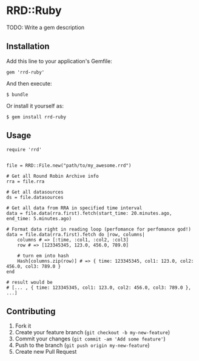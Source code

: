 # RRD::Ruby

TODO: Write a gem description

## Installation

Add this line to your application's Gemfile:

    gem 'rrd-ruby'

And then execute:

    $ bundle

Or install it yourself as:

    $ gem install rrd-ruby

## Usage

```
require 'rrd'


file = RRD::File.new("path/to/my_awesome.rrd")

# Get all Round Robin Archive info
rra = file.rra

# Get all datasources
ds = file.datasources

# Get all data from RRA in specified time interval
data = file.data(rra.first).fetch(start_time: 20.minutes.ago, end_time: 5.minutes.ago)

# Format data right in reading loop (perfomance for perfomance god!)
data = file.data(rra.first).fetch do |row, columns|
	columns # => [:time, :col1, :col2, :col3]
	row # => [123345345, 123.0, 456.0, 789.0]	

	# turn em into hash
	Hash[columns.zip(row)] # => { time: 123345345, col1: 123.0, col2: 456.0, col3: 789.0 }
end

# result would be 
# [... , { time: 123345345, col1: 123.0, col2: 456.0, col3: 789.0 }, ...]
```

## Contributing

1. Fork it
2. Create your feature branch (`git checkout -b my-new-feature`)
3. Commit your changes (`git commit -am 'Add some feature'`)
4. Push to the branch (`git push origin my-new-feature`)
5. Create new Pull Request